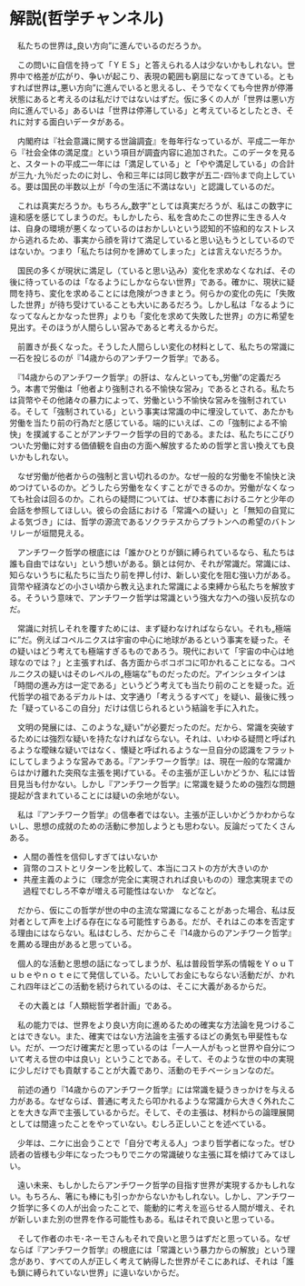 # 解説(哲学チャンネル)

　私たちの世界は„良い方向”に進んでいるのだろうか。

　この問いに自信を持って「ＹＥＳ」と答えられる人は少ないかもしれない。世界中で格差が広がり、争いが起こり、表現の範囲も窮屈になってきている。ともすれば世界は„悪い方向”に進んでいると思えるし、そうでなくても今世界が停滞状態にあると考えるのは私だけではないはずだ。仮に多くの人が「世界は悪い方向に進んでいる」あるいは「世界は停滞している」と考えているとしたとき、それに対する面白いデータがある。

　内閣府は『社会意識に関する世論調査』を毎年行なっているが、平成二一年から『社会全体の満足度』という項目が調査内容に追加された。このデータを見ると、スタートの平成二一年には「満足している」と「やや満足している」の合計が三九･九％だったのに対し、令和三年には同じ数字が五二･四％まで向上している。要は国民の半数以上が「今の生活に不満はない」と認識しているのだ。

　これは真実だろうか。もちろん„数字”としては真実だろうが、私はこの数字に違和感を感じてしまうのだ。もしかしたら、私を含めたこの世界に生きる人々は、自身の環境が悪くなっているのはおかしいという認知的不協和的なストレスから逃れるため、事実から顔を背けて満足していると思い込もうとしているのではないか。つまり「私たちは何かを諦めてしまった」とは言えないだろうか。

　国民の多くが現状に満足し（ていると思い込み）変化を求めなくなれば、その後に待っているのは「なるようにしかならない世界」である。確かに、現状に疑問を持ち、変化を求めることには危険がつきまとう。何らかの変化の先に「失敗した世界」が待ち受けていることも大いにあるだろう。しかし私は「なるようになってなんとかなった世界」よりも「変化を求めて失敗した世界」の方に希望を見出す。そのほうが人間らしい営みであると考えるからだ。

　前置きが長くなった。そうした人間らしい変化の材料として、私たちの常識に一石を投じるのが『14歳からのアンチワーク哲学』である。

　『14歳からのアンチワーク哲学』の肝は、なんといっても„労働”の定義だろう。本書で労働は「他者より強制される不愉快な営み」であるとされる。私たちは貨幣やその他諸々の暴力によって、労働という不愉快な営みを強制されている。そして「強制されている」という事実は常識の中に埋没していて、あたかも労働を当たり前の行為だと感じている。端的にいえば、この「強制による不愉快」を撲滅することがアンチワーク哲学の目的である。または、私たちにこびりついた労働に対する価値観を自由の方面へ解放するための哲学と言い換えても良いかもしれない。

　なぜ労働が他者からの強制と言い切れるのか。なぜ一般的な労働を不愉快と決めつけているのか。どうしたら労働をなくすことができるのか。労働がなくなっても社会は回るのか。これらの疑問については、ぜひ本書におけるニケと少年の会話を参照してほしい。彼らの会話における「常識への疑い」と「無知の自覚による気づき」には、哲学の源流であるソクラテスからプラトンへの希望のバトンリレーが垣間見える。

　アンチワーク哲学の根底には「誰かひとりが鎖に縛られているなら、私たちは誰も自由ではない」という想いがある。鎖とは何か、それが常識だ。常識には、知らないうちに私たちに当たり前を押し付け、新しい変化を阻む強い力がある。貨幣や経済などの小さい頃から教え込まれた常識による束縛から私たちを解放する。そういう意味で、アンチワーク哲学は常識という強大な力への強い反抗なのだ。

　常識に対抗しそれを覆すためには、まず疑わなければならない。それも„極端に”だ。例えばコペルニクスは宇宙の中心に地球があるという事実を疑った。その疑いはどう考えても極端すぎるものであろう。現代において「宇宙の中心は地球なのでは？」と主張すれば、各方面からボコボコに叩かれることになる。コペルニクスの疑いはそのレベルの„極端な”ものだったのだ。アインシュタインは「時間の進み方は一定である」というどう考えても当たり前のことを疑った。近代哲学の祖であるデカルトは、文字通り「考えうるすべて」を疑い、最後に残った「疑っているこの自分」だけは信じられるという結論を手に入れた。

　文明の発展には、このような„疑い”が必要だったのだ。だから、常識を突破するためには強烈な疑いを持たなければならない。それは、いわゆる疑問と呼ばれるような曖昧な疑いではなく、懐疑と呼ばれるような一旦自分の認識をフラットにしてしまうような営みである。『アンチワーク哲学』は、現在一般的な常識からはかけ離れた突飛な主張を掲げている。その主張が正しいかどうか、私には皆目見当も付かない。しかし『アンチワーク哲学』に常識を疑うための強烈な問題提起が含まれていることには疑いの余地がない。

　私は『アンチワーク哲学』の信奉者ではない。主張が正しいかどうかわからないし、思想の成就のための活動に参加しようとも思わない。反論だってたくさんある。

* 人間の善性を信仰しすぎてはいないか
* 貨幣のコストとリターンを比較して、本当にコストの方が大きいのか
* 共産主義のように（理念が完全に実現されれば良いものの）理念実現までの過程でむしろ不幸が増える可能性はないか　などなど。

　だから、仮にこの哲学が世の中の主流な常識になることがあった場合、私は反対者として声を上げる存在になる可能性すらある。だが、それはこの本を否定する理由にはならない。私はむしろ、だからこそ『14歳からのアンチワーク哲学』を薦める理由があると思っている。

　個人的な活動と思想の話になってしまうが、私は普段哲学系の情報をＹｏｕＴｕｂｅやｎｏｔｅにて発信している。たいしてお金にもならない活動だが、かれこれ四年ほどこの活動を続けられているのは、そこに大義があるからだ。

　その大義とは「人類総哲学者計画」である。

　私の能力では、世界をより良い方向に進めるための確実な方法論を見つけることはできない。また、確実ではない方法論を主張するほどの勇気も甲斐性もない。だが、一つだけ確実だと思っているのは「一人一人がもっと世界や自分について考える世の中は良い」ということである。そして、そのような世の中の実現に少しだけでも貢献することが大義であり、活動のモチベーションなのだ。

　前述の通り『14歳からのアンチワーク哲学』には常識を疑うきっかけを与える力がある。なぜならば、普通に考えたら叩かれるような常識から大きく外れたことを大きな声で主張しているからだ。そして、その主張は、材料からの論理展開としては間違ったことをやっていない。むしろ正しいことを述べている。

　少年は、ニケに出会うことで「自分で考える人」つまり哲学者になった。ぜひ読者の皆様も少年になったつもりでニケの常識破りな主張に耳を傾けてみてほしい。

　遠い未来、もしかしたらアンチワーク哲学の目指す世界が実現するかもしれない。もちろん、箸にも棒にも引っかからないかもしれない。しかし、アンチワーク哲学に多くの人が出会ったことで、能動的に考えを巡らせる人間が増え、それが新しいまた別の世界を作る可能性もある。私はそれで良いと思っている。

　そして作者のホモ･ネーモさんもそれで良いと思うはずだと思っている。なぜならば『アンチワーク哲学』の根底には「常識という暴力からの解放」という理念があり、すべての人が正しく考えて納得した世界がそこにあれば、それは「誰も鎖に縛られていない世界」に違いないからだ。
